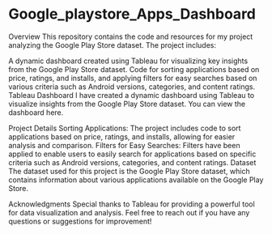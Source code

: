 # Google_playstore_Apps_Dashboard

Overview
This repository contains the code and resources for my project analyzing the Google Play Store dataset. The project includes:

A dynamic dashboard created using Tableau for visualizing key insights from the Google Play Store dataset.
Code for sorting applications based on price, ratings, and installs, and applying filters for easy searches based on various criteria such as Android versions, categories, and content ratings.
Tableau Dashboard
I have created a dynamic dashboard using Tableau to visualize insights from the Google Play Store dataset. You can view the dashboard here.

Project Details
Sorting Applications: The project includes code to sort applications based on price, ratings, and installs, allowing for easier analysis and comparison.
Filters for Easy Searches: Filters have been applied to enable users to easily search for applications based on specific criteria such as Android versions, categories, and content ratings.
Dataset
The dataset used for this project is the Google Play Store dataset, which contains information about various applications available on the Google Play Store.

Acknowledgments
Special thanks to Tableau for providing a powerful tool for data visualization and analysis.
Feel free to reach out if you have any questions or suggestions for improvement!

